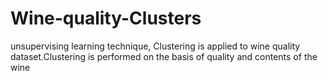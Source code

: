 # Wine-quality-Clusters
unsupervising learning technique, Clustering is applied to wine quality dataset.Clustering is performed on the basis of quality and contents of the wine
